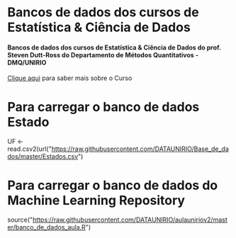 # Bancos de dados dos cursos de Estatística & Ciência de Dados

#### Bancos de dados dos cursos de Estatística & Ciência de Dados do prof. Steven Dutt-Ross do Departamento de Métodos Quantitativos - DMQ/UNIRIO

[Clique aqui](https://dataunirio.github.io/aulauniriov2/) para saber mais sobre o Curso

# Para carregar o banco de dados Estado
UF <- read.csv2(url("https://raw.githubusercontent.com/DATAUNIRIO/Base_de_dados/master/Estados.csv")


# Para carregar o banco de dados do  Machine Learning Repository
source("https://raw.githubusercontent.com/DATAUNIRIO/aulauniriov2/master/banco_de_dados_aula.R")


